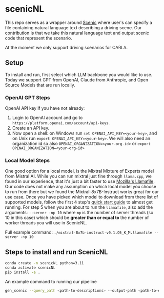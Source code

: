 # scenicNL

This repo serves as a wrapper around [Scenic](https://github.com/BerkeleyLearnVerify/Scenic) where user's can specify a file containing natural language text describing a driving scene. Our contribution is that we take this natural language text and output scenic code that represent the scenario.

At the moment we only support driving scenarios for CARLA.

## Setup
To install and run, first select which LLM backbone you would like to use. 
Today we support GPT from OpenAI, Claude from Anthropic, and Open Source Models that are run locally.

### OpenAI GPT Steps
OpenAI API key if you have not already:
1. Login to OpenAI account and go to `https://platform.openai.com/account/api-keys`.
2. Create an API key.
3. Now open a shell: on Windows run `set OPENAI_API_KEY=<your-key>`, and on Unix run `export OPENAI_API_KEY=<your-key>`.
   We will also need an organization id so also `OPENAI_ORGANIZATION=<your-org-id>` or `export OPENAI_ORGANIZATION=<your-org-id>`

### Local Model Steps
One good option for a local model, is the Mixtral Mixture of Experts model from Mistral AI.
While you can run mixtral just fine through `llama.cpp`, we found in our experience, that it's just a bit faster
to use [Mozilla's Llamafile](https://github.com/Mozilla-Ocho/llamafile). Our code does not make any assumption 
on which local model you choose to run from there but we found the Mixtral-8x7B-Instruct works great for our use case.
Once you have picked which model to download from there list of supported models, follow the first 4 step's 
[quick start guide](https://github.com/Mozilla-Ocho/llamafile) to almost get running.
For step 5 when you are about to run the `llamafile`, also add the arguments: `--server -np 10` where `np` is the 
number of server threads (so 10 in this case) which should be **greater than or equal to** the number of worker threads you will use 
in ScenicNL.

Full example command:
`./mixtral-8x7b-instruct-v0.1.Q5_K_M.llamafile --server -np 10`


## Steps to install and run ScenicNL
```bash
conda create -n scenicNL python=3.11
conda activate scenicNL
pip install -e .
```

An example command to running our pipeline
```bash
gen_scenic --query_path <path-to-descriptions> --output-path <path-to-output> --model gpt-3.5-turbo-0613 --llm_prompt_type predict_few_shot
```

